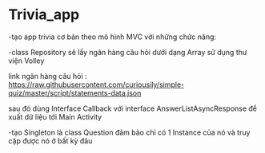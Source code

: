 # Trivia_app
-tạo app trivia cơ bản theo mô hình MVC với những chức năng:

-class Repository sẽ lấy ngân hàng câu hỏi dưới dạng Array sử dụng thư viện Volley 

link ngân hàng câu hỏi : https://raw.githubusercontent.com/curiousily/simple-quiz/master/script/statements-data.json

sau đó dùng Interface Callback với interface AnswerListAsyncResponse để xuất dữ liệu tới Main Activity 

-tạo Singleton là class Question đảm bảo chỉ có 1 Instance của nó và truy cập được nó ở bất kỳ đâu
